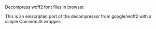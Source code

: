 Decompress woff2 font files in browser.

This is an emscripten port of the decompressor from google/woff2 with a simple CommonJS wrapper.
